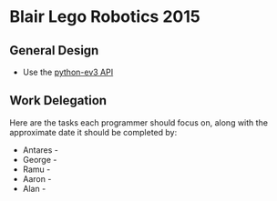 Blair Lego Robotics 2015
========================

General Design
--------------
* Use the [python-ev3 API](https://github.com/topikachu/python-ev3)

Work Delegation
---------------
Here are the tasks each programmer should focus on, along with the approximate date it should be completed by:
* Antares - 
* George - 
* Ramu - 
* Aaron - 
* Alan - 
